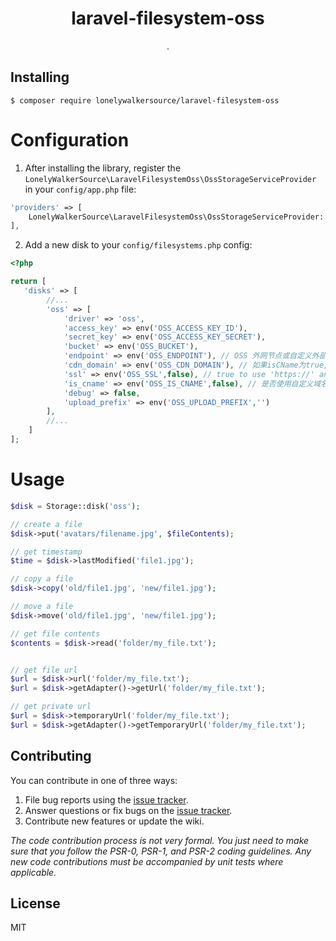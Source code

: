<h1 align="center"> laravel-filesystem-oss </h1>

<p align="center"> .</p>


## Installing

```shell
$ composer require lonelywalkersource/laravel-filesystem-oss
```


# Configuration

1. After installing the library, register the `LonelyWalkerSource\LaravelFilesystemOss\OssStorageServiceProvider` in your `config/app.php` file:

```php
'providers' => [
    LonelyWalkerSource\LaravelFilesystemOss\OssStorageServiceProvider::class,
],
```

2. Add a new disk to your `config/filesystems.php` config:

```php
<?php

return [
   'disks' => [
        //...
        'oss' => [
            'driver' => 'oss',
            'access_key' => env('OSS_ACCESS_KEY_ID'),
            'secret_key' => env('OSS_ACCESS_KEY_SECRET'),
            'bucket' => env('OSS_BUCKET'),
            'endpoint' => env('OSS_ENDPOINT'), // OSS 外网节点或自定义外部域名
            'cdn_domain' => env('OSS_CDN_DOMAIN'), // 如果isCName为true, getUrl会判断cdnDomain是否设定来决定返回的url，如果cdnDomain未设置，则使用endpoint来生成url，否则使用cdn
            'ssl' => env('OSS_SSL',false), // true to use 'https://' and false to use 'http://'. default is false,
            'is_cname' => env('OSS_IS_CNAME',false), // 是否使用自定义域名,true: 则Storage.url()会使用自定义的cdn或域名生成文件url， false: 则使用外部节点生成url
            'debug' => false,
            'upload_prefix' => env('OSS_UPLOAD_PREFIX','')
        ],
        //...
    ]
];
```

# Usage

```php
$disk = Storage::disk('oss');

// create a file
$disk->put('avatars/filename.jpg', $fileContents);

// get timestamp
$time = $disk->lastModified('file1.jpg');

// copy a file
$disk->copy('old/file1.jpg', 'new/file1.jpg');

// move a file
$disk->move('old/file1.jpg', 'new/file1.jpg');

// get file contents
$contents = $disk->read('folder/my_file.txt');


// get file url
$url = $disk->url('folder/my_file.txt');
$url = $disk->getAdapter()->getUrl('folder/my_file.txt');

// get private url
$url = $disk->temporaryUrl('folder/my_file.txt');
$url = $disk->getAdapter()->getTemporaryUrl('folder/my_file.txt');
```

## Contributing

You can contribute in one of three ways:

1. File bug reports using the [issue tracker](https://github.com/lonelywalkersource/laravel-filesystem-oss/issues).
2. Answer questions or fix bugs on the [issue tracker](https://github.com/lonelywalkersource/laravel-filesystem-oss/issues).
3. Contribute new features or update the wiki.

_The code contribution process is not very formal. You just need to make sure that you follow the PSR-0, PSR-1, and PSR-2 coding guidelines. Any new code contributions must be accompanied by unit tests where applicable._

## License

MIT